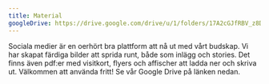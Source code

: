 ```yaml
---
title: Material
googleDrive: https://drive.google.com/drive/u/1/folders/17A2cGJfRBV_z8D_aFGLk2PPBjlG63Iyw
---
```

Sociala medier är en oerhört bra plattform att nå ut med vårt budskap. Vi har skapat färdiga bilder att sprida runt, både som inlägg och stories. Det finns även pdf:er med visitkort, flyers och affischer att ladda ner och skriva ut. Välkommen att använda fritt! Se vår Google Drive på länken nedan.
